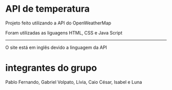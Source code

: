 # API de temperatura

Projeto feito utilizando a API do OpenWeatherMap

Foram utilizadas as liguagens HTML, CSS e Java Script

-------------------------------------------------------

O site está em inglês devido a linguagem da API


# integrantes do grupo

Pablo Fernando, Gabriel Volpato, Lívia, Caio César, Isabel e Luna